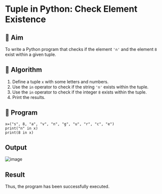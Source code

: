 # Tuple in Python: Check Element Existence

## 🎯 Aim
To write a Python program that checks if the element `'n'` and the element `8` exist within a given tuple.

## 🧠 Algorithm
1. Define a tuple `x` with some letters and numbers.
2. Use the `in` operator to check if the string `'n'` exists within the tuple.
3. Use the `in` operator to check if the integer `8` exists within the tuple.
4. Print the results.

## 🧾 Program
```
x=("s", 8, "a", "v", "n", "g", "u", "r", "c", "e")
print("n" in x)
print(8 in x)
```

## Output
![image](https://github.com/user-attachments/assets/ccd976d9-0736-42f1-b99e-904d398ca646)


## Result
Thus, the program has been successfully executed.
